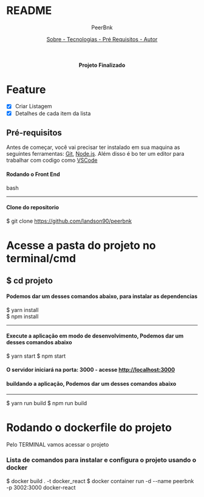 # README

<P align="center"> PeerBnk </p>

<p align="center">
    <a href="#sobre"> Sobre - </a>
    <a href="#tecnologias"> Tecnologias - </a>
    <a href="#pre-requisitos"> Pré Requisitos - </a>
    <a href="#autor"> Autor </a>
</p>

<br>

<h4 align="center"> Projeto Finalizado </h4>

# Feature

- [x] Criar Listagem
- [x] Detalhes de cada item da lista

## Pré-requisitos

Antes de começar, você vai precisar ter instalado em sua maquina as seguintes ferramentas:
[Git](https://git-scm.com), [Node.js](https://nodejs.org/en/).
Além disso é bo ter um editor para trabalhar com codigo como [VSCode](https://code.visualstudio.com/)

#### Rodando o Front End



bash

---

#### Clone do repositorio



$ git clone <https://github.com/landson90/peerbnk>

# Acesse a pasta do projeto no terminal/cmd

## $ cd projeto

#### Podemos dar um desses comandos abaixo, para instalar as dependencias



$ yarn install  
$ npm install

---

#### Execute a aplicação em modo de desenvolvimento, Podemos dar um desses comandos abaixo



$ yarn start
$ npm start

#### O servidor iniciará na porta: 3000 - acesse <http://localhost:3000>



#### buildando a aplicação, Podemos dar um desses comandos abaixo

---

$ yarn run build
$ npm run build

# Rodando o dockerfile do projeto 

Pelo TERMINAL vamos acessar o projeto 

### Lista de comandos para instalar e configura o projeto usando o docker

$ docker build . -t docker_react
$ docker container run -d --name peerbnk -p 3002:3000 docker-react
